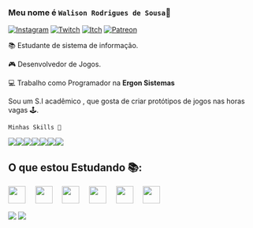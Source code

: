 ### Meu nome é `Walison Rodrigues de Sousa`👦

[![Instagram](https://img.shields.io/badge/Instagram-E4405F?style=for-the-badge&logo=instagram&logoColor=white)](https://www.instagram.com/wali.png/)
[![Twitch](https://img.shields.io/badge/Twitch-9146FF?style=for-the-badge&logo=twitch&logoColor=white)](twitch.tv/walirouco)
[![Itch](https://img.shields.io/badge/Itch.io-FA5C5C?style=for-the-badge&logo=itch.io&logoColor=white)](https://only-wali.itch.io)
[![Patreon](https://img.shields.io/badge/Patreon-F96854?style=for-the-badge&logo=patreon&logoColor=white)](link)




📚 Estudante de sistema de informação.

🎮 Desenvolvedor de Jogos.

💻 Trabalho como Programador na **Ergon Sistemas**

Sou um S.I acadêmico , que gosta de criar protótipos de jogos nas horas vagas 🕹.



`Minhas Skills 🚀`

<img src="https://img.shields.io/badge/C%23-239120?style=for-the-badge&logo=c-sharp&logoColor=white"><img src="https://img.shields.io/badge/Xamarin-3498DB?style=for-the-badge&logo=xamarin&logoColor=white"><img src="https://img.shields.io/badge/Unity-100000?style=for-the-badge&logo=unity&logoColor=white"><img src = "https://img.shields.io/badge/.NET-5C2D91?style=for-the-badge&logo=.net&logoColor=white"><img src="https://img.shields.io/badge/Audacity-0000CC?style=for-the-badge&logo=audacity&logoColor=white"><img src ="https://img.shields.io/badge/Microsoft_Office-D83B01?style=for-the-badge&logo=microsoft-office&logoColor=white"><img src="https://img.shields.io/badge/blender-%23F5792A.svg?style=for-the-badge&logo=blender&logoColor=white"/>


## O que estou Estudando 📚:
<img src="https://img.icons8.com/nolan/64/react-native.png" width="35px">&nbsp;&nbsp;&nbsp;&nbsp;
<img src="https://img.icons8.com/nolan/64/substance-painter.png" width="35px">&nbsp;&nbsp;&nbsp;&nbsp;
<img src="https://img.icons8.com/nolan/64/unreal-engine.png" width="35px">&nbsp;&nbsp;&nbsp;&nbsp;
<img src="https://img.icons8.com/nolan/64/java-coffee-cup-logo.png" width="35px">&nbsp;&nbsp;&nbsp;&nbsp;
<img src="https://img.icons8.com/nolan/64/adobe-photoshop.png"  width="35px">&nbsp;&nbsp;&nbsp;&nbsp;
<img src="https://img.icons8.com/nolan/64/fuse.png" width="35px">&nbsp;&nbsp;&nbsp;&nbsp;


<img src="https://github-readme-stats.vercel.app/api/top-langs/?username=walistoteles&theme=blue-green">
<img src ="https://github-readme-stats.vercel.app/api?username=walistoteles&theme=blue-green"/>


